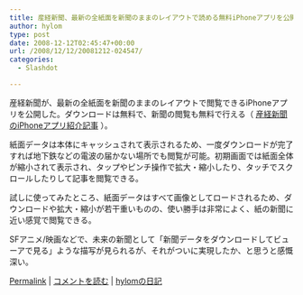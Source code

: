 ```yaml
---
title: 産経新聞、最新の全紙面を新聞のままのレイアウトで読める無料iPhoneアプリを公開
author: hylom
type: post
date: 2008-12-12T02:45:47+00:00
url: /2008/12/12/20081212-024547/
categories:
  - Slashdot

---
```

産経新聞が、最新の全紙面を新聞のままのレイアウトで閲覧できるiPhoneアプリを公開した。ダウンロードは無料で、新聞の閲覧も無料で行える（   [産経新聞のiPhoneアプリ紹介記事][1] ）。

紙面データは本体にキャッシュされて表示されるため、一度ダウンロードが完了すれば地下鉄などの電波の届かない場所でも閲覧が可能。初期画面では紙面全体が縮小されて表示され、タップやピンチ操作で拡大・縮小したり、タッチでスクロールしたりして記事を閲覧できる。

試しに使ってみたところ、紙面データはすべて画像としてロードされるため、ダウンロードや拡大・縮小が若干重いものの、使い勝手は非常によく、紙の新聞に近い感覚で閲覧できる。

SFアニメ/映画などで、未来の新聞として「新聞データをダウンロードしてビューアで見る」ような描写が見られるが、それがついに実現したか、と思うと感慨深い。

  [Permalink][2] |   [コメントを読む][3] |   [hylomの日記][4]

 [1]: http://www.sankei.co.jp/iphone/
 [2]: http://slashdot.jp/~hylom/journal/461029
 [3]: http://slashdot.jp/~hylom/journal/461029#acomments
 [4]: http://slashdot.jp/~hylom/journal/
